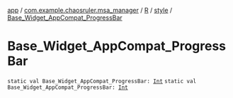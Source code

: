 [app](../../../index.md) / [com.example.chaosruler.msa_manager](../../index.md) / [R](../index.md) / [style](index.md) / [Base_Widget_AppCompat_ProgressBar](.)

# Base_Widget_AppCompat_ProgressBar

`static val Base_Widget_AppCompat_ProgressBar: `[`Int`](https://kotlinlang.org/api/latest/jvm/stdlib/kotlin/-int/index.html)
`static val Base_Widget_AppCompat_ProgressBar: `[`Int`](https://kotlinlang.org/api/latest/jvm/stdlib/kotlin/-int/index.html)